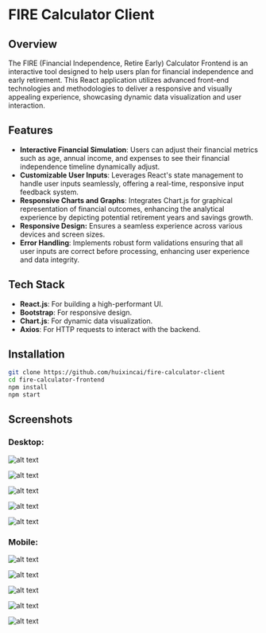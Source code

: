 # FIRE Calculator Client

## Overview
The FIRE (Financial Independence, Retire Early) Calculator Frontend is an interactive tool designed to help users plan for financial independence and early retirement. This React application utilizes advanced front-end technologies and methodologies to deliver a responsive and visually appealing experience, showcasing dynamic data visualization and user interaction.

## Features
- **Interactive Financial Simulation**: Users can adjust their financial metrics such as age, annual income, and expenses to see their financial independence timeline dynamically adjust.
- **Customizable User Inputs**: Leverages React's state management to handle user inputs seamlessly, offering a real-time, responsive input feedback system.
- **Responsive Charts and Graphs**: Integrates Chart.js for graphical representation of financial outcomes, enhancing the analytical experience by depicting potential retirement years and savings growth.
- **Responsive Design:** Ensures a seamless experience across various devices and screen sizes.
- **Error Handling**: Implements robust form validations ensuring that all user inputs are correct before processing, enhancing user experience and data integrity.

## Tech Stack
- **React.js**: For building a high-performant UI.
- **Bootstrap**: For responsive design.
- **Chart.js**: For dynamic data visualization.
- **Axios**: For HTTP requests to interact with the backend.

## Installation
```bash
git clone https://github.com/huixincai/fire-calculator-client
cd fire-calculator-frontend
npm install
npm start
```

## Screenshots

### Desktop:
![alt text](<images/capstone landing page - desktop.png>)

![alt text](<images/capstone calculator chart - desktop.png>)

![alt text](<images/capstone calculator table - desktop.png>)

![alt text](<images/capstone calculator WR - desktop.png>)

![alt text](<images/capstone fire tips - desktop.png>)

### Mobile:
![alt text](<images/capstone landing page - mobile.png>)

![alt text](<images/capstone calculator chart - mobile.png>)

![alt text](<images/capstone calculator table - mobile.png>)

![alt text](<images/capstone calculator WR - mobile.png>)

![alt text](<images/capstone fire tips - mobile.png>)
